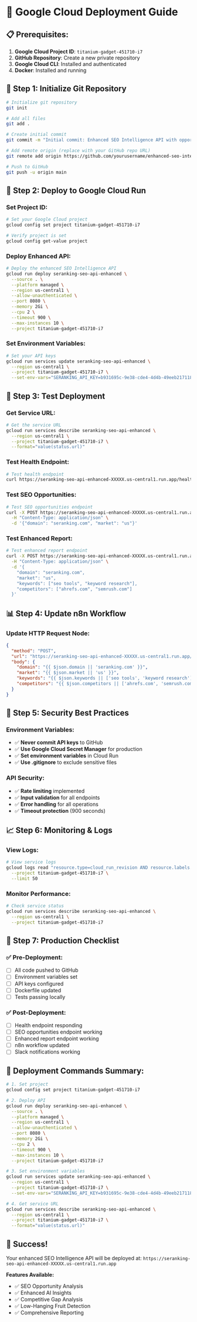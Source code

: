 # 🚀 Google Cloud Deployment Guide

## 📋 **Prerequisites:**

1. **Google Cloud Project ID**: `titanium-gadget-451710-i7`
2. **GitHub Repository**: Create a new private repository
3. **Google Cloud CLI**: Installed and authenticated
4. **Docker**: Installed and running

## 🔧 **Step 1: Initialize Git Repository**

```bash
# Initialize git repository
git init

# Add all files
git add .

# Create initial commit
git commit -m "Initial commit: Enhanced SEO Intelligence API with opportunity analysis"

# Add remote origin (replace with your GitHub repo URL)
git remote add origin https://github.com/yourusername/enhanced-seo-intelligence-api.git

# Push to GitHub
git push -u origin main
```

## 🚀 **Step 2: Deploy to Google Cloud Run**

### **Set Project ID:**
```bash
# Set your Google Cloud project
gcloud config set project titanium-gadget-451710-i7

# Verify project is set
gcloud config get-value project
```

### **Deploy Enhanced API:**
```bash
# Deploy the enhanced SEO Intelligence API
gcloud run deploy seranking-seo-api-enhanced \
  --source . \
  --platform managed \
  --region us-central1 \
  --allow-unauthenticated \
  --port 8080 \
  --memory 2Gi \
  --cpu 2 \
  --timeout 900 \
  --max-instances 10 \
  --project titanium-gadget-451710-i7
```

### **Set Environment Variables:**
```bash
# Set your API keys
gcloud run services update seranking-seo-api-enhanced \
  --region us-central1 \
  --project titanium-gadget-451710-i7 \
  --set-env-vars="SERANKING_API_KEY=b931695c-9e38-cde4-4d4b-49eeb217118f,ANTHROPIC_API_KEY=your_claude_api_key_here"
```

## 🧪 **Step 3: Test Deployment**

### **Get Service URL:**
```bash
# Get the service URL
gcloud run services describe seranking-seo-api-enhanced \
  --region us-central1 \
  --project titanium-gadget-451710-i7 \
  --format="value(status.url)"
```

### **Test Health Endpoint:**
```bash
# Test health endpoint
curl https://seranking-seo-api-enhanced-XXXXX.us-central1.run.app/health
```

### **Test SEO Opportunities:**
```bash
# Test SEO opportunities endpoint
curl -X POST https://seranking-seo-api-enhanced-XXXXX.us-central1.run.app/api/seo-opportunities \
  -H "Content-Type: application/json" \
  -d '{"domain": "seranking.com", "market": "us"}'
```

### **Test Enhanced Report:**
```bash
# Test enhanced report endpoint
curl -X POST https://seranking-seo-api-enhanced-XXXXX.us-central1.run.app/api/enhanced-report \
  -H "Content-Type: application/json" \
  -d '{
    "domain": "seranking.com",
    "market": "us",
    "keywords": ["seo tools", "keyword research"],
    "competitors": ["ahrefs.com", "semrush.com"]
  }'
```

## 📊 **Step 4: Update n8n Workflow**

### **Update HTTP Request Node:**
```json
{
  "method": "POST",
  "url": "https://seranking-seo-api-enhanced-XXXXX.us-central1.run.app/api/enhanced-report",
  "body": {
    "domain": "{{ $json.domain || 'seranking.com' }}",
    "market": "{{ $json.market || 'us' }}",
    "keywords": "{{ $json.keywords || ['seo tools', 'keyword research'] }}",
    "competitors": "{{ $json.competitors || ['ahrefs.com', 'semrush.com'] }}"
  }
}
```

## 🔐 **Step 5: Security Best Practices**

### **Environment Variables:**
- ✅ **Never commit API keys** to GitHub
- ✅ **Use Google Cloud Secret Manager** for production
- ✅ **Set environment variables** in Cloud Run
- ✅ **Use .gitignore** to exclude sensitive files

### **API Security:**
- ✅ **Rate limiting** implemented
- ✅ **Input validation** for all endpoints
- ✅ **Error handling** for all operations
- ✅ **Timeout protection** (900 seconds)

## 📈 **Step 6: Monitoring & Logs**

### **View Logs:**
```bash
# View service logs
gcloud logs read "resource.type=cloud_run_revision AND resource.labels.service_name=seranking-seo-api-enhanced" \
  --project titanium-gadget-451710-i7 \
  --limit 50
```

### **Monitor Performance:**
```bash
# Check service status
gcloud run services describe seranking-seo-api-enhanced \
  --region us-central1 \
  --project titanium-gadget-451710-i7
```

## 🎯 **Step 7: Production Checklist**

### **✅ Pre-Deployment:**
- [ ] All code pushed to GitHub
- [ ] Environment variables set
- [ ] API keys configured
- [ ] Dockerfile updated
- [ ] Tests passing locally

### **✅ Post-Deployment:**
- [ ] Health endpoint responding
- [ ] SEO opportunities endpoint working
- [ ] Enhanced report endpoint working
- [ ] n8n workflow updated
- [ ] Slack notifications working

## 🚀 **Deployment Commands Summary:**

```bash
# 1. Set project
gcloud config set project titanium-gadget-451710-i7

# 2. Deploy API
gcloud run deploy seranking-seo-api-enhanced \
  --source . \
  --platform managed \
  --region us-central1 \
  --allow-unauthenticated \
  --port 8080 \
  --memory 2Gi \
  --cpu 2 \
  --timeout 900 \
  --max-instances 10 \
  --project titanium-gadget-451710-i7

# 3. Set environment variables
gcloud run services update seranking-seo-api-enhanced \
  --region us-central1 \
  --project titanium-gadget-451710-i7 \
  --set-env-vars="SERANKING_API_KEY=b931695c-9e38-cde4-4d4b-49eeb217118f,ANTHROPIC_API_KEY=your_claude_api_key_here"

# 4. Get service URL
gcloud run services describe seranking-seo-api-enhanced \
  --region us-central1 \
  --project titanium-gadget-451710-i7 \
  --format="value(status.url)"
```

## 🎉 **Success!**

Your enhanced SEO Intelligence API will be deployed at:
`https://seranking-seo-api-enhanced-XXXXX.us-central1.run.app`

**Features Available:**
- ✅ SEO Opportunity Analysis
- ✅ Enhanced AI Insights
- ✅ Competitive Gap Analysis
- ✅ Low-Hanging Fruit Detection
- ✅ Comprehensive Reporting
